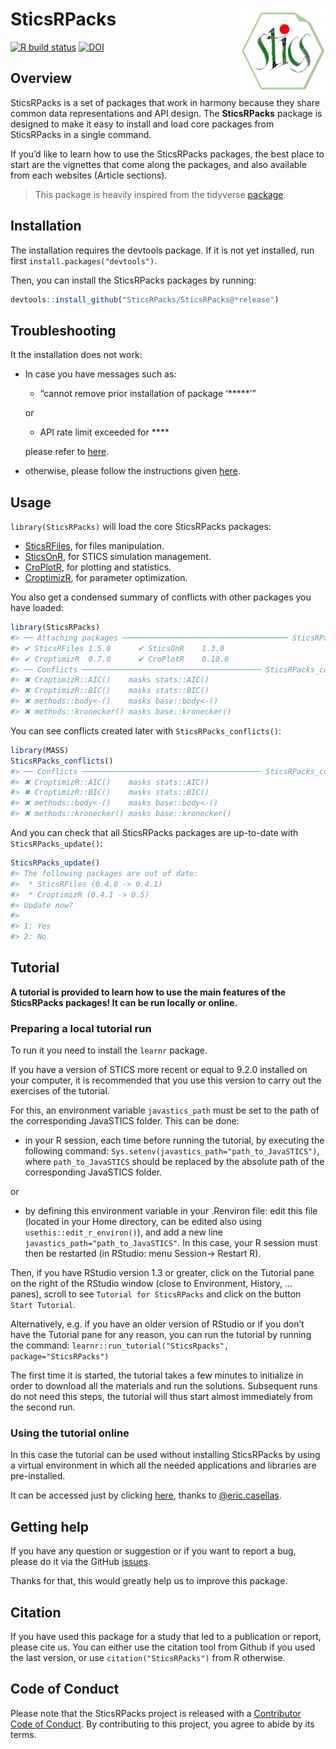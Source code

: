 
<!-- README.md is generated from README.Rmd. Please edit that file -->

# SticsRPacks <a href='https://sticsrpacks.github.io/SticsRPacks/'><img src='man/figures/logo.png' align="right" height="138.5" /></a>

<!-- badges: start -->

[![R build
status](https://github.com/SticsRPacks/SticsRPacks/workflows/R-CMD-check/badge.svg)](https://github.com/SticsRPacks/SticsRPacks/actions)
[![DOI](https://zenodo.org/badge/223148621.svg)](https://zenodo.org/badge/latestdoi/223148621)
<!-- badges: end -->

## Overview

SticsRPacks is a set of packages that work in harmony because they share
common data representations and API design. The **SticsRPacks** package
is designed to make it easy to install and load core packages from
SticsRPacks in a single command.

If you’d like to learn how to use the SticsRPacks packages, the best
place to start are the vignettes that come along the packages, and also
available from each websites (Article sections).

> This package is heavily inspired from the tidyverse
> [package](https://github.com/tidyverse/tidyverse).

## Installation

The installation requires the devtools package. If it is not yet
installed, run first `install.packages("devtools")`.

Then, you can install the SticsRPacks packages by running:

``` r
devtools::install_github("SticsRPacks/SticsRPacks@*release")
```

## Troubleshooting

It the installation does not work:

- In case you have messages such as:

  - “cannot remove prior installation of package ‘\*\*\*\*\*’”

  or

  - API rate limit exceeded for \*\*\*\*

  please refer to
  [here](https://github.com/SticsRPacks/documentation/blob/master/github_install.md).

- otherwise, please follow the instructions given
  [here](https://github.com/SticsRPacks/SticsRPacks/issues/1#event-2864068985).

## Usage

`library(SticsRPacks)` will load the core SticsRPacks packages:

- [SticsRFiles](https://github.com/SticsRPacks/SticsRFiles), for files
  manipulation.  
- [SticsOnR](https://github.com/SticsRPacks/SticsOnR), for STICS
  simulation management.  
- [CroPlotR](https://github.com/SticsRPacks/CroPlotR), for plotting and
  statistics.  
- [CroptimizR](https://github.com/SticsRPacks/CroptimizR), for parameter
  optimization.

You also get a condensed summary of conflicts with other packages you
have loaded:

``` r
library(SticsRPacks)
#> ── Attaching packages ───────────────────────────────────── SticsRPacks 0.8.0 ──
#> ✔ SticsRFiles 1.5.0      ✔ SticsOnR    1.3.0 
#> ✔ CroptimizR  0.7.0      ✔ CroPlotR    0.10.0
#> ── Conflicts ──────────────────────────────────────── SticsRPacks_conflicts() ──
#> ✖ CroptimizR::AIC()    masks stats::AIC()
#> ✖ CroptimizR::BIC()    masks stats::BIC()
#> ✖ methods::body<-()    masks base::body<-()
#> ✖ methods::kronecker() masks base::kronecker()
```

You can see conflicts created later with `SticsRPacks_conflicts()`:

``` r
library(MASS)
SticsRPacks_conflicts()
#> ── Conflicts ──────────────────────────────────────── SticsRPacks_conflicts() ──
#> ✖ CroptimizR::AIC()    masks stats::AIC()
#> ✖ CroptimizR::BIC()    masks stats::BIC()
#> ✖ methods::body<-()    masks base::body<-()
#> ✖ methods::kronecker() masks base::kronecker()
```

And you can check that all SticsRPacks packages are up-to-date with
`SticsRPacks_update()`:

``` r
SticsRPacks_update()
#> The following packages are out of date:
#>  * SticsRFiles (0.4.0 -> 0.4.1)
#>  * CroptimizR (0.4.1 -> 0.5)
#> Update now?
#>
#> 1: Yes
#> 2: No
```

## Tutorial

**A tutorial is provided to learn how to use the main features of the
SticsRPacks packages! It can be run locally or online.**

### Preparing a local tutorial run

To run it you need to install the `learnr` package.

If you have a version of STICS more recent or equal to 9.2.0 installed
on your computer, it is recommended that you use this version to carry
out the exercises of the tutorial.

For this, an environment variable `javastics_path` must be set to the
path of the corresponding JavaSTICS folder. This can be done:

- in your R session, each time before running the tutorial, by executing
  the following command:
  `Sys.setenv(javastics_path="path_to_JavaSTICS")`, where
  `path_to_JavaSTICS` should be replaced by the absolute path of the
  corresponding JavaSTICS folder.

or

- by defining this environment variable in your .Renviron file: edit
  this file (located in your Home directory, can be edited also using
  `usethis::edit_r_environ()`), and add a new line
  `javastics_path="path_to_JavaSTICS"`. In this case, your R session
  must then be restarted (in RStudio: menu Session-\> Restart R).

Then, if you have RStudio version 1.3 or greater, click on the Tutorial
pane on the right of the RStudio window (close to Environment, History,
… panes), scroll to see `Tutorial for SticsRPacks` and click on the
button `Start Tutorial`.

Alternatively, e.g. if you have an older version of RStudio or if you
don’t have the Tutorial pane for any reason, you can run the tutorial by
running the command:
`learnr::run_tutorial("SticsRpacks", package="SticsRPacks")`

The first time it is started, the tutorial takes a few minutes to
initialize in order to download all the materials and run the solutions.
Subsequent runs do not need this steps, the tutorial will thus start
almost immediately from the second run.

### Using the tutorial online

In this case the tutorial can be used without installing SticsRPacks by
using a virtual environment in which all the needed applications and
libraries are pre-installed.

It can be accessed just by clicking
[here](https://mybinder.org/v2/git/https%3A%2F%2Fforgemia.inra.fr%2Fstics-formation%2Fsticsrpacks-binder.git/v0.8.0?urlpath=rstudio),
thanks to [@eric.casellas](https://forgemia.inra.fr/eric.casellas).

## Getting help

If you have any question or suggestion or if you want to report a bug,
please do it via the GitHub
[issues](https://github.com/SticsRPacks/SticsRPacks/issues).

Thanks for that, this would greatly help us to improve this package.

## Citation

If you have used this package for a study that led to a publication or
report, please cite us. You can either use the citation tool from Github
if you used the last version, or use `citation("SticsRPacks")` from R
otherwise.

## Code of Conduct

Please note that the SticsRPacks project is released with a [Contributor
Code of
Conduct](https://github.com/SticsRPacks/.github/blob/master/CODE_OF_CONDUCT.md).
By contributing to this project, you agree to abide by its terms.
